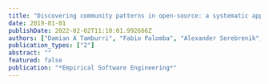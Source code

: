 ```yaml
---
title: "Discovering community patterns in open-source: a systematic approach and its evaluation"
date: 2019-01-01
publishDate: 2022-02-02T11:10:01.992666Z
authors: ["Damian A Tamburri", "Fabio Palomba", "Alexander Serebrenik", "Andy Zaidman"]
publication_types: ["2"]
abstract: ""
featured: false
publication: "*Empirical Software Engineering*"
---
```


